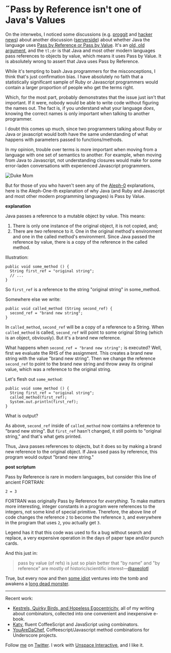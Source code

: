 ˝Pass by Reference isn't one of Java's Values
===

On the interwebs, I noticed some discussions (e.g. [proggit][p] and [hacker news][hn]) about another discussion ([serverside][ss]) about whether Java the language uses [Pass by Reference or Pass by Value][es]. It's an [old, old argument][arg], and the `tl;dr` is that Java and most other modern languages pass references to objects by value, which means it uses Pass by Value. It is absolutely wrong to assert that Java uses Pass by Reference.

While it's tempting to bash Java programmers for the misconceptions, I think that's just confirmation bias. I have absolutely no faith that a statistically significant sample of Ruby or Javascript programmers would contain a larger proportion of people who get the terms right.

Which, for the most part, probably demonstrates that the issue just isn't that important. If it were, nobody would be able to write code without figuring the names out. The fact is, if you understand what your language *does*, knowing the correct names is only important when talking to another programmer.

I doubt this comes up much, since two programmers talking about Ruby or Java or javascript would both have the same understanding of what happens with parameters passed to functions/methods.

In my opinion, trouble over terms is more important when moving from a language with one set of semantics to another. For example, when moving from Java to Javascript, not understanding closures would make for some error-laden conversations with experienced Javascript programmers.

![Duke Mom](http://silveiraneto.net/wp-content/uploads/2008/05/duke_mom.png)

But for those of you who haven't seen any of the [Aleph-0][a] explanations, here is the Aleph-One-th explanation of why Java (and Ruby and Javascript and most other modern programming languages) is Pass by Value.

**explanation**

Java passes a reference to a mutable object by value. This means:

1. There is only one instance of the original object, it is not copied, and;
2. There are *two* reference to it. One in the original method's environment and one in the called method's environment. Since Java passed the reference by value, there is a copy of the reference in the called method.

Illustration:

    public void some_method () {
      String first_ref = "original string";
      // ...
    }

So `first_ref` is a reference to the string "original string" in some_method.

Somewhere else we write:

    public void called_method (String second_ref) {
      second_ref = "brand new string";
    }

In `called_method`, `second_ref` will be a copy of a reference to a String. When `called_method` is called, `second_ref` will point to some original String (which is an object, obviously). But it's a brand new reference.

What happens when `second_ref = "brand new string";` is executed? Well, first we evaluate the RHS of the assignment. This creates a brand new string with the value "brand new string". Then we change the reference `second_ref` to point to the brand new string and throw away its original value, which was a reference to the original string.

Let's flesh out `some_method`:

    public void some_method () {
      String first_ref = "original string";
      called_method(first_ref);
      System.out.println(first_ref);
    }

What is output?

As above, `second_ref` inside of `called_method` now contains a reference to "brand new string". But `first_ref` hasn't changed, it still points to "original string," and that's what gets printed.

Thus, Java passes references to objects, but it does so by making a brand new reference to the original object. If Java used pass by reference, this program would output "brand new string."

**post scriptum**

Pass by Reference is rare in modern languages, but consider this line of ancient FORTRAN:

    2 = 3

FORTRAN was originally Pass by Reference for *everything*. To make matters more interesting, integer constants in a program were references to the integers, not some kind of special primitive. Therefore, the above line of code changes the reference `2` to become the reference `3`, and everywhere in the program that uses `2`, you actually get `3`.

Legend has it that this code was used to fix a bug without search and replace, a very expensive operation in the days of paper tape and/or punch cards.

And this just in:

> pass by value (of refs) is just so plain better that "by name" and "by reference" are mostly of historic/scientific interest&#8212;[@axeolotl][tw]

True, but every now and then [some idiot][r] ventures into the tomb and awakens a [long dead monster][name].

---

Recent work:

* [Kestrels, Quirky Birds, and Hopeless Egocentricity](http://leanpub.com/combinators), all of my writing about combinators, collected into one convenient and inexpensive e-book.
* [Katy](http://github.com/raganwald/Katy), fluent CoffeeScript and JavaScript using combinators.
* [YouAreDaChef](http://github.com/raganwald/YouAreDaChef), Coffeescript/Javascript method combinations for Underscore projects.

Follow [me](http://reginald.braythwayt.com) on [Twitter](http://twitter.com/raganwald). I work with [Unspace Interactive](http://unspace.ca), and I like it.

[a]: http://www.amazon.com/gp/product/0192861611?ie=UTF8&tag=raganwald001-20&linkCode=as2&camp=1789&creative=390957&creativeASIN=0192861611 "Satan, Cantor and Infinity at Amazon.com"
[hn]: http://news.ycombinator.com/item?id=2100507
[es]: https://secure.wikimedia.org/wikipedia/en/wiki/Evaluation_strategy 
[arg]: http://stackoverflow.com/questions/40480/is-java-pass-by-reference
[ss]: http://www.theserverside.com/news/thread.tss?track=NL-461&ad=808081&thread_id=61622&asrc=EM_NLN_13145929&uid=2780877
[tw]: https://twitter.com/#!/axeolotl/statuses/25634042510581760
[r]: http://github.com/raganwald
[name]: https://github.com/raganwald/rewrite_rails/blob/master/doc/call_by_name.md#readme "Call by Name in RewriteRails"
[p]: http://www.reddit.com/r/programming/comments/f1d7r/huge_war_over_whether_java_is_pass_by_reference/